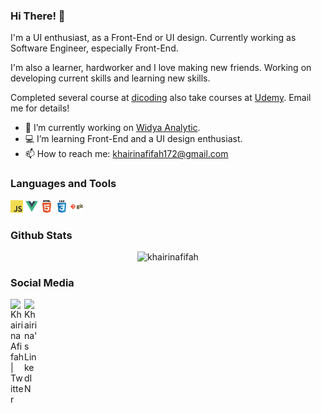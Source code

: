 ### Hi There! 👋

I'm a UI enthusiast, as a Front-End or UI design. Currently working as Software Engineer, especially Front-End.

I'm also a learner, hardworker and I love making new friends. Working on developing current skills and learning new skills.

Completed several course at [dicoding](https://www.dicoding.com/users/afifahbelajar) also take courses at [Udemy](https://www.udemy.com/). Email me for details!

- 📍 I’m currently working on [Widya Analytic](https://www.widyaanalytic.com/).
- 💻 I’m learning Front-End and a UI design enthusiast.
- 📫 How to reach me: khairinafifah172@gmail.com

### Languages and Tools
<code><img height="20" src="https://raw.githubusercontent.com/github/explore/80688e429a7d4ef2fca1e82350fe8e3517d3494d/topics/javascript/javascript.png"></code>
<code><img height="20" src="https://raw.githubusercontent.com/github/explore/80688e429a7d4ef2fca1e82350fe8e3517d3494d/topics/vue/vue.png"></code>
<code><img height="20" src="https://raw.githubusercontent.com/github/explore/80688e429a7d4ef2fca1e82350fe8e3517d3494d/topics/html/html.png"></code>
<code><img height="20" src="https://raw.githubusercontent.com/github/explore/80688e429a7d4ef2fca1e82350fe8e3517d3494d/topics/css/css.png"></code>
<code><img height="20" src="https://raw.githubusercontent.com/github/explore/80688e429a7d4ef2fca1e82350fe8e3517d3494d/topics/git/git.png"></code>

### Github Stats
<p align="center"> <img src="https://github-readme-stats.vercel.app/api?username=khairinafifah&show_icons=true&theme=gotham" alt="khairinafifah" />
 
### Social Media
<a href="https://twitter.com/khairinafifah">
  <img align="left" alt="Khairina Afifah | Twitter" width="22px" src="https://raw.githubusercontent.com/peterthehan/peterthehan/master/assets/twitter.svg" />
</a>
<a href="https://www.linkedin.com/in/khairina-afifah-64ba85181/">
  <img align="left" alt="Khairina's LinkedIN" width="22px" src="https://raw.githubusercontent.com/peterthehan/peterthehan/master/assets/linkedin.svg" />
</a>

<!--
**khairinafifah/khairinafifah** is a ✨ _special_ ✨ repository because its `README.md` (this file) appears on your GitHub profile.

Here are some ideas to get you started:

- 🔭 I’m currently working on ...
- 🌱 I’m currently learning ...
- 👯 I’m looking to collaborate on ...
- 🤔 I’m looking for help with ...
- 💬 Ask me about ...
- 📫 How to reach me: ...
- 😄 Pronouns: ...
- ⚡ Fun fact: ...
-->
